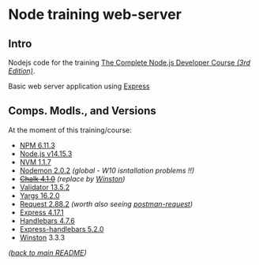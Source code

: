 # Node training web-server

## Intro

Nodejs code for the training [The Complete Node.js Developer Course _(3rd Edition)_](https://www.udemy.com/course/the-complete-nodejs-developer-course-2/).

Basic web server application using [Express](http://expressjs.com/)

## Comps. Modls., and Versions

At the moment of this training/course:

* [NPM 6.11.3](https://www.npmjs.com/)
* [Node.js v14.15.3](https://nodejs.org/es/)
* [NVM 1.1.7](https://github.com/nvm-sh/nvm)
* [Nodemon 2.0.2](https://www.npmjs.com/package/nodemon) _(global - W10 isntallation problems !!)_
* ~~[Chalk 4.1.0](https://www.npmjs.com/package/chalk)~~ _(replace by [Winston](https://github.com/winstonjs/winston))_
* [Validator 13.5.2](https://www.npmjs.com/package/validator)
* [Yargs 16.2.0](https://www.npmjs.com/package/yargs)
* [Request 2.88.2](https://www.npmjs.com/package/request) _(worth also seeing [postman-request](https://www.npmjs.com/package/postman-request))_
* [Express 4.17.1](http://expressjs.com/)
* [Handlebars 4.7.6](https://www.npmjs.com/package/handlebars)
* [Express-handlebars 5.2.0](https://www.npmjs.com/package/express-handlebars)
* [Winston](https://github.com/winstonjs/winston) 3.3.3

_([back to main README](../README.md))_
